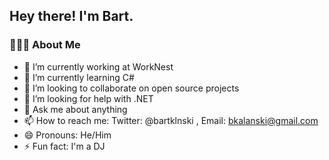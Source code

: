 <h2> Hey there! I'm Bart.</h2>

<h3> 👨🏻‍💻 About Me </h3>

- 🔭 I’m currently working at WorkNest
- 🌱 I’m currently learning C#
- 👯 I’m looking to collaborate on open source projects
- 🤔 I’m looking for help with .NET
- 💬 Ask me about anything
- 📫 How to reach me: Twitter: @bartklnski , Email: bkalanski@gmail.com
- 😄 Pronouns: He/Him
- ⚡ Fun fact: I'm a DJ

<br/>

